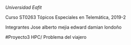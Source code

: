 *Universidad Eafit*

Curso ST0263 Tópicos Especiales en Telemática, 2019-2

Integrantes 
Jose alberto mejia
edward damian londoño

#Proyecto3 HPC/ Problema del viajero

